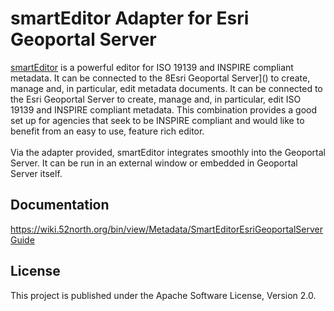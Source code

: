 # smartEditor Adapter for Esri Geoportal Server

[smartEditor](http://52north.org/communities/metadata-management/smarteditor/project) is a powerful editor for ISO 19139 and INSPIRE compliant metadata. It can be connected to the 8Esri Geoportal Server]() to create, manage and, in particular, edit metadata documents. 
It can be connected to the Esri Geoportal Server to create, manage and, in particular, edit ISO 19139 and INSPIRE compliant metadata. This combination provides a good set up for agencies that seek to be INSPIRE compliant and would like to benefit from an easy to use, feature rich editor.<br /><br />Via the adapter provided, smartEditor integrates smoothly into the Geoportal Server. It can be run in an external window or embedded in Geoportal Server itself.

## Documentation

https://wiki.52north.org/bin/view/Metadata/SmartEditorEsriGeoportalServerGuide

## License

This project is published under the Apache Software License, Version 2.0.



